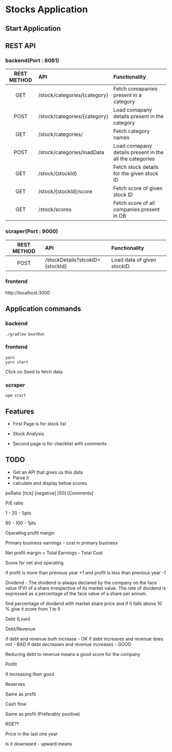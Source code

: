 # Stocks Application

## Start Application

## REST API
### backend(Port : 8081)
| REST METHOD   |      API      | Functionality |
|:----------:|:-------------|:------|
| GET |  /stock/categories/{category} | Fetch comapanies present in a category |
| POST |  /stock/categories/{category} | Load comapany details present in the category |
| GET |  /stock/categories/ | Fetch category names |
| POST | /stock/categories/loadData |  Load comapany details present in the all the categories |
| GET |  /stock/{stockId} | Fetch stock details for the given stock ID |
| GET |  /stock/{stockId}/score | Fetch score of given stock ID |
| GET |  /stock/scores | Fetch score of all companies present in DB |

### scraper(Port : 9000)
| REST METHOD   |      API      | Functionality |
|:----------:|:-------------|:------|
| POST |  /stockDetails?stcokID={stockId} | Load data of given stockID |

### frontend

http://localhost:3000

## Application commands
### backend
`./gradlew bootRun`

### frontend
```
yarn
yarn start
```
Click on Seed to fetch data

### scraper
```
npm start
```

## Features

- First Page is for stock list

- Stock Analysis
- Second page is for checklist with comments

## TODO
- Get an API that gives us this data
- Parse it
- calculate and display below scores 

peRatio [tick] [negative] [50] [Comments]




P/E ratio

1 - 20 - 5pts

80 - 100 - 1pts


Operating profit margin

Primary business earnings - cost in primary business


Net profit margin = Total Earnings - Total Cost

Score for net and operating

if profit is more than previous year +1 and profit is less than previous year -1

Dividend - The dividend is always declared by the company on the face value (FV) of a share irrespective of its market value. The rate of dividend is expressed as a percentage of the face value of a share per annum.

find percentage of dividend with market share price and if it falls above 10 % give it score from 1 to 5

Debt (Loan)


Debt/Revenue

if debt and revenue both increase - OK
if debt increases and revenue does not - BAD
if debt decreases and revenue increases - GOOD

Reducing debt to revenue means a good score for the company 

Profit

If increasing then good

Reserves

Same as profit

Cash flow 

Same as profit (Preferably positive)

ROE??

Price in the last one year 

Is it downward - upward means 
